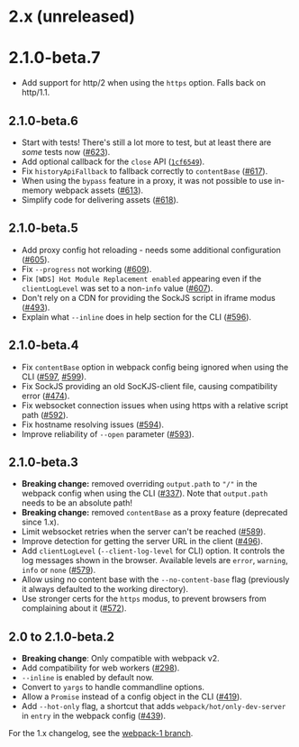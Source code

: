 # 2.x (unreleased)

# 2.1.0-beta.7

- Add support for http/2 when using the `https` option. Falls back on http/1.1.

## 2.1.0-beta.6

- Start with tests! There's still a lot more to test, but at least there are _some_ tests now ([#623](https://github.com/webpack/webpack-dev-server/issues/623)).
- Add optional callback for the `close` API ([`1cf6549`](https://github.com/webpack/webpack-dev-server/commit/1cf6549415b078c80e027edbf6279a183fbcb631)).
- Fix `historyApiFallback` to fallback correctly to `contentBase` ([#617](https://github.com/webpack/webpack-dev-server/pull/617)).
- When using the `bypass` feature in a proxy, it was not possible to use in-memory webpack assets ([#613](https://github.com/webpack/webpack-dev-server/pull/613)).
- Simplify code for delivering assets ([#618](https://github.com/webpack/webpack-dev-server/issues/618)).

## 2.1.0-beta.5

- Add proxy config hot reloading - needs some additional configuration ([#605](https://github.com/webpack/webpack-dev-server/pull/605)).
- Fix `--progress` not working ([#609](https://github.com/webpack/webpack-dev-server/issues/609)).
- Fix `[WDS] Hot Module Replacement enabled` appearing even if the `clientLogLevel` was set to a non-`info` value ([#607](https://github.com/webpack/webpack-dev-server/pull/607)).
- Don't rely on a CDN for providing the SockJS script in iframe modus ([#493](https://github.com/webpack/webpack-dev-server/pull/493)).
- Explain what `--inline` does in help section for the CLI ([#596](https://github.com/webpack/webpack-dev-server/pull/596)).

## 2.1.0-beta.4

- Fix `contentBase` option in webpack config being ignored when using the CLI ([#597](https://github.com/webpack/webpack-dev-server/issues/597), [#599](https://github.com/webpack/webpack-dev-server/pull/599)).
- Fix SockJS providing an old SocKJS-client file, causing compatibility error ([#474](https://github.com/webpack/webpack-dev-server/issues/474)).
- Fix websocket connection issues when using https with a relative script path ([#592](https://github.com/webpack/webpack-dev-server/issues/592)).
- Fix hostname resolving issues ([#594](https://github.com/webpack/webpack-dev-server/pull/594)).
- Improve reliability of `--open` parameter ([#593](https://github.com/webpack/webpack-dev-server/issues/593)).

## 2.1.0-beta.3

- **Breaking change:** removed overriding `output.path` to `"/"` in the webpack config when using the CLI ([#337](https://github.com/webpack/webpack-dev-server/issues/337)). Note that `output.path` needs to be an absolute path!
- **Breaking change:** removed `contentBase` as a proxy feature (deprecated since 1.x).
- Limit websocket retries when the server can't be reached ([#589](https://github.com/webpack/webpack-dev-server/issues/589)).
- Improve detection for getting the server URL in the client ([#496](https://github.com/webpack/webpack-dev-server/issues/496)).
- Add `clientLogLevel` (`--client-log-level` for CLI) option. It controls the log messages shown in the browser. Available levels are `error`, `warning`, `info` or `none` ([#579](https://github.com/webpack/webpack-dev-server/issues/579)).
- Allow using no content base with the `--no-content-base` flag (previously it always defaulted to the working directory).
- Use stronger certs for the `https` modus, to prevent browsers from complaining about it ([#572](https://github.com/webpack/webpack-dev-server/issues/572)).

## 2.0 to 2.1.0-beta.2

- **Breaking change**: Only compatible with webpack v2.
- Add compatibility for web workers ([#298](https://github.com/webpack/webpack-dev-server/issues/298)).
- `--inline` is enabled by default now.
- Convert to `yargs` to handle commandline options.
- Allow a `Promise` instead of a config object in the CLI ([#419](https://github.com/webpack/webpack-dev-server/issues/419)).
- Add `--hot-only` flag, a shortcut that adds `webpack/hot/only-dev-server` in `entry` in the webpack config ([#439](https://github.com/webpack/webpack-dev-server/issues/439)).

For the 1.x changelog, see the [webpack-1 branch](https://github.com/webpack/webpack-dev-server/blob/webpack-1/CHANGELOG.md).
